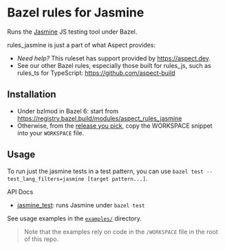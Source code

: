 # Bazel rules for Jasmine

Runs the [Jasmine](https://jasmine.github.io/) JS testing tool under Bazel.

rules_jasmine is just a part of what Aspect provides:

-   _Need help?_ This ruleset has support provided by https://aspect.dev.
-   See our other Bazel rules, especially those built for rules_js, such as rules_ts for TypeScript: https://github.com/aspect-build

## Installation

- Under bzlmod in Bazel 6: start from <https://registry.bazel.build/modules/aspect_rules_jasmine>
- Otherwise, from the [release you pick](https://github.com/aspect-build/rules_jasmine/releases),
  copy the WORKSPACE snippet into your `WORKSPACE` file.

## Usage

To run just the jasmine tests in a test pattern, you can use `bazel test --test_lang_filters=jasmine [target pattern...]`.

API Docs

- [jasmine_test](./docs/jasmine_test): runs Jasmine under `bazel test`

See usage examples in the [`examples/`](https://github.com/aspect-build/rules_jasmine/tree/main/examples/) directory.

> Note that the examples rely on code in the `/WORKSPACE` file in the root of this repo.
